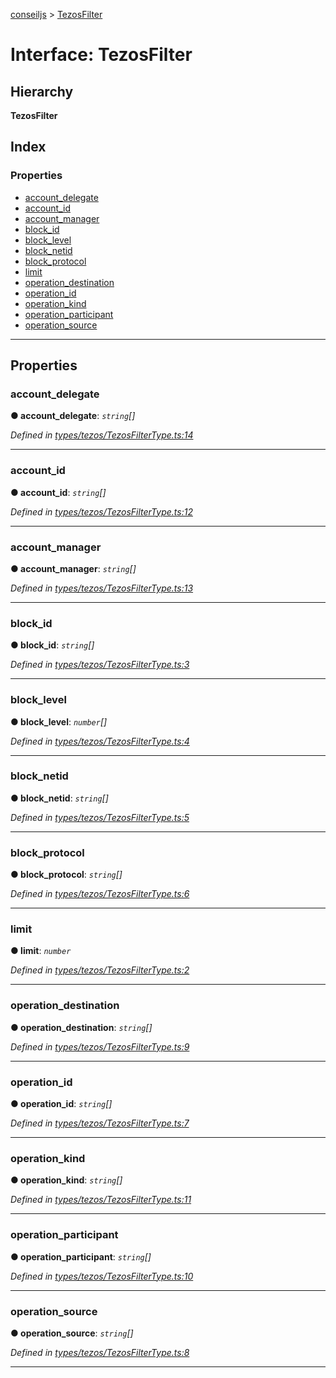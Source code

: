 [conseiljs](../README.md) > [TezosFilter](../interfaces/tezosfilter.md)

# Interface: TezosFilter

## Hierarchy

**TezosFilter**

## Index

### Properties

* [account_delegate](tezosfilter.md#account_delegate)
* [account_id](tezosfilter.md#account_id)
* [account_manager](tezosfilter.md#account_manager)
* [block_id](tezosfilter.md#block_id)
* [block_level](tezosfilter.md#block_level)
* [block_netid](tezosfilter.md#block_netid)
* [block_protocol](tezosfilter.md#block_protocol)
* [limit](tezosfilter.md#limit)
* [operation_destination](tezosfilter.md#operation_destination)
* [operation_id](tezosfilter.md#operation_id)
* [operation_kind](tezosfilter.md#operation_kind)
* [operation_participant](tezosfilter.md#operation_participant)
* [operation_source](tezosfilter.md#operation_source)

---

## Properties

<a id="account_delegate"></a>

###  account_delegate

**● account_delegate**: *`string`[]*

*Defined in [types/tezos/TezosFilterType.ts:14](https://github.com/Cryptonomic/ConseilJS/blob/e4b4aa7/src/types/tezos/TezosFilterType.ts#L14)*

___
<a id="account_id"></a>

###  account_id

**● account_id**: *`string`[]*

*Defined in [types/tezos/TezosFilterType.ts:12](https://github.com/Cryptonomic/ConseilJS/blob/e4b4aa7/src/types/tezos/TezosFilterType.ts#L12)*

___
<a id="account_manager"></a>

###  account_manager

**● account_manager**: *`string`[]*

*Defined in [types/tezos/TezosFilterType.ts:13](https://github.com/Cryptonomic/ConseilJS/blob/e4b4aa7/src/types/tezos/TezosFilterType.ts#L13)*

___
<a id="block_id"></a>

###  block_id

**● block_id**: *`string`[]*

*Defined in [types/tezos/TezosFilterType.ts:3](https://github.com/Cryptonomic/ConseilJS/blob/e4b4aa7/src/types/tezos/TezosFilterType.ts#L3)*

___
<a id="block_level"></a>

###  block_level

**● block_level**: *`number`[]*

*Defined in [types/tezos/TezosFilterType.ts:4](https://github.com/Cryptonomic/ConseilJS/blob/e4b4aa7/src/types/tezos/TezosFilterType.ts#L4)*

___
<a id="block_netid"></a>

###  block_netid

**● block_netid**: *`string`[]*

*Defined in [types/tezos/TezosFilterType.ts:5](https://github.com/Cryptonomic/ConseilJS/blob/e4b4aa7/src/types/tezos/TezosFilterType.ts#L5)*

___
<a id="block_protocol"></a>

###  block_protocol

**● block_protocol**: *`string`[]*

*Defined in [types/tezos/TezosFilterType.ts:6](https://github.com/Cryptonomic/ConseilJS/blob/e4b4aa7/src/types/tezos/TezosFilterType.ts#L6)*

___
<a id="limit"></a>

###  limit

**● limit**: *`number`*

*Defined in [types/tezos/TezosFilterType.ts:2](https://github.com/Cryptonomic/ConseilJS/blob/e4b4aa7/src/types/tezos/TezosFilterType.ts#L2)*

___
<a id="operation_destination"></a>

###  operation_destination

**● operation_destination**: *`string`[]*

*Defined in [types/tezos/TezosFilterType.ts:9](https://github.com/Cryptonomic/ConseilJS/blob/e4b4aa7/src/types/tezos/TezosFilterType.ts#L9)*

___
<a id="operation_id"></a>

###  operation_id

**● operation_id**: *`string`[]*

*Defined in [types/tezos/TezosFilterType.ts:7](https://github.com/Cryptonomic/ConseilJS/blob/e4b4aa7/src/types/tezos/TezosFilterType.ts#L7)*

___
<a id="operation_kind"></a>

###  operation_kind

**● operation_kind**: *`string`[]*

*Defined in [types/tezos/TezosFilterType.ts:11](https://github.com/Cryptonomic/ConseilJS/blob/e4b4aa7/src/types/tezos/TezosFilterType.ts#L11)*

___
<a id="operation_participant"></a>

###  operation_participant

**● operation_participant**: *`string`[]*

*Defined in [types/tezos/TezosFilterType.ts:10](https://github.com/Cryptonomic/ConseilJS/blob/e4b4aa7/src/types/tezos/TezosFilterType.ts#L10)*

___
<a id="operation_source"></a>

###  operation_source

**● operation_source**: *`string`[]*

*Defined in [types/tezos/TezosFilterType.ts:8](https://github.com/Cryptonomic/ConseilJS/blob/e4b4aa7/src/types/tezos/TezosFilterType.ts#L8)*

___


